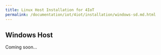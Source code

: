 ```yaml
---
title: Linux Host Installation for 4IoT
permalink: /documentation/iot/4iot/installation/windows-sd.md.html
---
```


## Windows Host

Coming soon...